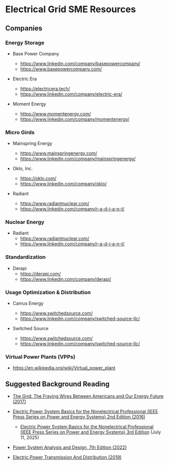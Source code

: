 
# Electrical Grid SME Resources



## Companies 

### Energy Storage 

- Base Power Company 
  + https://www.linkedin.com/company/basepowercompany/
  + https://www.basepowercompany.com/

- Electric Era 
  + https://electricera.tech/
  + https://www.linkedin.com/company/electric-era/



- Moment Energy
  + https://www.momentenergy.com/
  + https://www.linkedin.com/company/momentenergy/


### Micro Girds 

- Mainspring Energy
  + https://www.mainspringenergy.com/
  + https://www.linkedin.com/company/mainspringenergy/


- Oklo, Inc.
  + https://oklo.com/
  + https://www.linkedin.com/company/oklo/


- Radiant
  + https://www.radiantnuclear.com/
  + https://www.linkedin.com/company/r-a-d-i-a-n-t/


### Nuclear Energy 

- Radiant 
  + https://www.radiantnuclear.com/
  + https://www.linkedin.com/company/r-a-d-i-a-n-t/



### Standardization 

- Derapi 
  + https://derapi.com/
  + https://www.linkedin.com/company/derapi/


### Usage Optimization & Distribution

- Camus Energy 
  + https://www.switchedsource.com/
  + https://www.linkedin.com/company/switched-source-llc/

- Switched Source 
  + https://www.switchedsource.com/
  + https://www.linkedin.com/company/switched-source-llc/


### Virtual Power Plants (VPPs)

- https://en.wikipedia.org/wiki/Virtual_power_plant



## Suggested Background Reading

- [The Grid: The Fraying Wires Between Americans and Our Energy Future (2017)](https://www.amazon.com/Electric-System-Nonelectrical-Professional-Systems-dp-1394281986/dp/1394281986/)


- [Electric Power System Basics for the Nonelectrical Professional (IEEE Press Series on Power and Energy Systems) 2nd Edition (2016)](https://www.amazon.com/Electric-System-Nonelectrical-Professional-Engineering/dp/1119180198/)
  + [Electric Power System Basics for the Nonelectrical Professional (IEEE Press Series on Power and Energy Systems) 3rd Edition](https://www.amazon.com/Electric-System-Nonelectrical-Professional-Systems-dp-1394281986/dp/1394281986/) (July 11, 2025)


- [Power System Analysis and Design, 7th Edition (2022)](https://www.amazon.com/System-Analysis-Design-Duncan-Glover/dp/0357676181/)


- [Electric Power Transmission And Distribution (2019)](https://www.amazon.com/Electric-Power-Transmission-Distribution-Subbanna/dp/1646505905/)

